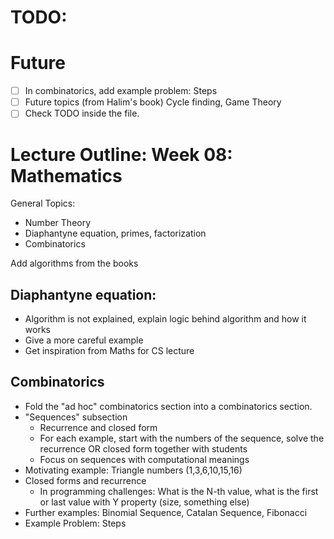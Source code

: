 # TODO:
# Future
- [ ] In combinatorics, add example problem: Steps
- [ ] Future topics (from Halim's book) Cycle finding, Game Theory
- [ ] Check TODO inside the file.

# Lecture Outline: Week 08: Mathematics
General Topics:
- Number Theory
- Diaphantyne equation, primes, factorization
- Combinatorics

Add algorithms from the books

## Diaphantyne equation:
- Algorithm is not explained, explain logic behind algorithm
  and how it works
- Give a more careful example
- Get inspiration from Maths for CS lecture

## Combinatorics
- Fold the "ad hoc" combinatorics section into a combinatorics
  section.
- "Sequences" subsection
  - Recurrence and closed form
  - For each example, start with the numbers of the sequence,
    solve the recurrence OR closed form together with students
  - Focus on sequences with computational meanings
- Motivating example: Triangle numbers (1,3,6,10,15,16)
- Closed forms and recurrence
  - In programming challenges: What is the N-th value,
    what is the first or last value with Y property (size, something else)
- Further examples:
    Binomial Sequence, Catalan Sequence, Fibonacci
- Example Problem:
    Steps
